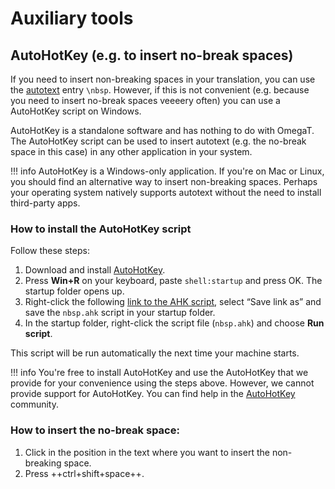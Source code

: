 # Auxiliary tools

## AutoHotKey (e.g. to insert no-break spaces)

If you need to insert non-breaking spaces in your translation, you can use the [autotext](autotext.md) entry `\nbsp`. However, if this is not convenient (e.g. because you need to insert no-break spaces veeeery often) you can use a AutoHotKey script on Windows.

AutoHotKey is a standalone software and has nothing to do with OmegaT. The AutoHotKey script can be used to insert autotext (e.g. the no-break space in this case) in any other application in your system.

!!! info
    AutoHotKey is a Windows-only application. If you're on Mac or Linux, you should find an alternative way to insert non-breaking spaces. Perhaps your operating system natively supports autotext without the need to install third-party apps.

### How to install the AutoHotKey script

Follow these steps: 

1. Download and install [AutoHotKey](https://www.autohotkey.com/download/).
1. Press **Win+R** on your keyboard, paste `shell:startup` and press OK. The startup folder opens up.
1. Right-click the following [link to the AHK script](https://cat.capstan.be/OmegaT/auxiliary/nbsp.ahk), select “Save link as” and save the `nbsp.ahk` script in your startup folder.
1. In the startup folder, right-click the script file (`nbsp.ahk`) and choose **Run script**.

 This script will be run automatically the next time your machine starts.

<!-- @ŧodo: add link to this in the tips and tricks  and FAQ -->

!!! info
    You're free to install AutoHotKey and use the AutoHotKey that we provide for your convenience using the steps above. However, we cannot provide support for AutoHotKey. You can find help in the [AutoHotKey](https://www.autohotkey.com/boards/) community.


### How to insert the no-break space:

1. Click in the position in the text where you want to insert the non-breaking space.
1. Press ++ctrl+shift+space++.

<!-- 
author ahk scripts in the server 
https://cat.capstan.be/OmegaT/auxiliary/insert_unicode_char.ahk
http://capps.capstan.be/cat/insert_nobreak_sp.ahk
-->